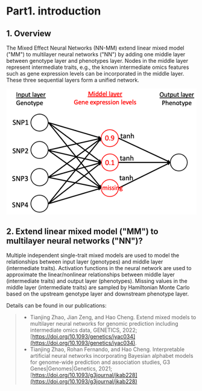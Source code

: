 # Part1. introduction

## 1. Overview
The Mixed Effect Neural Networks (NN-MM) extend linear mixed model ("MM") to multilayer neural networks ("NN") by adding one middle layer between genotype layer and phenotypes layer. Nodes in the middle layer represent intermediate traits, e.g., the known intermediate omics features such as gene expression levels can be incorporated in the middle layer. These three sequential layers form a unified network.


![](https://github.com/zhaotianjing/figures/blob/main/omics_example.png)


## 2. Extend linear mixed model ("MM") to multilayer neural networks ("NN")?

Multiple independent single-trait mixed models are used to model the relationships between input layer (genotypes) and middle layer (intermediate traits). Activation functions in the neural network are used to approximate the linear/nonlinear relationships between middle layer (intermediate traits) and output layer (phenotypes). Missing values in the middle layer (intermediate traits) are sampled by Hamiltonian Monte Carlo based on the upstream genotype layer and downstream phenotype layer.

Details can be found in our publications:

> * Tianjing Zhao, Jian Zeng, and Hao Cheng. Extend mixed models to multilayer neural networks for genomic prediction including intermediate omics data, GENETICS, 2022; [https://doi.org/10.1093/genetics/iyac034](https://doi.org/10.1093/genetics/iyac034). 
> * Tianjing Zhao, Rohan Fernando, and Hao Cheng. Interpretable artificial neural networks incorporating Bayesian alphabet models for genome-wide prediction and association studies, G3 Genes|Genomes|Genetics, 2021;  [https://doi.org/10.1093/g3journal/jkab228](https://doi.org/10.1093/g3journal/jkab228)

